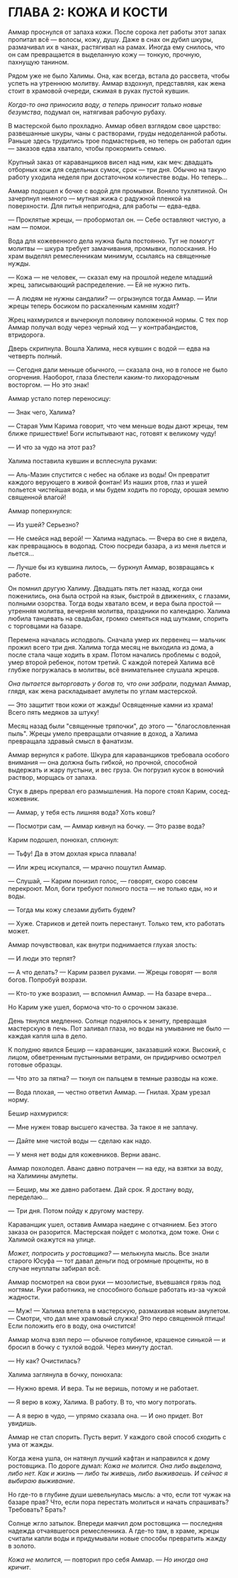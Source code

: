 # ГЛАВА 2: КОЖА И КОСТИ

Аммар проснулся от запаха кожи. После сорока лет работы этот запах пропитал всё — волосы, кожу, душу. Даже в снах он дубил шкуры, размачивал их в чанах, растягивал на рамах. Иногда ему снилось, что он сам превращается в выделанную кожу — тонкую, прочную, пахнущую танином.

Рядом уже не было Халимы. Она, как всегда, встала до рассвета, чтобы успеть на утреннюю молитву. Аммар вздохнул, представляя, как жена стоит в храмовой очереди, сжимая в руках пустой кувшин.

_Когда-то она приносила воду, а теперь приносит только новые безумства_, подумал он, натягивая рабочую рубаху.

В мастерской было прохладно. Аммар обвел взглядом свое царство: развешанные шкуры, чаны с растворами, груды недоделанной работы. Раньше здесь трудились трое подмастерьев, но теперь он работал один — заказов едва хватало, чтобы прокормить семью.

Крупный заказ от караванщиков висел над ним, как меч: двадцать отборных кож для седельных сумок, срок — три дня. Обычно на такую работу уходила неделя при достаточном количестве воды. Но теперь...

Аммар подошел к бочке с водой для промывки. Воняло тухлятиной. Он зачерпнул немного — мутная жижа с радужной пленкой на поверхности. Для питья непригодна, для работы — едва-едва.

— Проклятые жрецы, — пробормотал он. — Себе оставляют чистую, а нам — помои.

Вода для кожевенного дела нужна была постоянно. Тут не помогут молитвы — шкура требует замачивания, промывки, полоскания. Но храм выделял ремесленникам минимум, ссылаясь на священные нужды.

— Кожа — не человек, — сказал ему на прошлой неделе младший жрец, записывающий распределение. — Ей не нужно пить.

— А людям не нужны сандалии? — огрызнулся тогда Аммар. — Или жрецы теперь босиком по раскаленным камням ходят?

Жрец нахмурился и вычеркнул половину положенной нормы. С тех пор Аммар получал воду через черный ход — у контрабандистов, втридорога.

Дверь скрипнула. Вошла Халима, неся кувшин с водой — едва на четверть полный.

— Сегодня дали меньше обычного, — сказала она, но в голосе не было огорчения. Наоборот, глаза блестели каким-то лихорадочным восторгом. — Но это знак!

Аммар устало потер переносицу:

— Знак чего, Халима?

— Старая Умм Карима говорит, что чем меньше воды дают жрецы, тем ближе пришествие! Боги испытывают нас, готовят к великому чуду!

— И что за чудо на этот раз?

Халима поставила кувшин и всплеснула руками:

— Аль-Мазин спустится с небес на облаке из воды! Он превратит каждого верующего в живой фонтан! Из наших ртов, глаз и ушей польется чистейшая вода, и мы будем ходить по городу, орошая землю священной влагой!

Аммар поперхнулся:

— Из ушей? Серьезно?

— Не смейся над верой! — Халима надулась. — Вчера во сне я видела, как превращаюсь в водопад. Стою посреди базара, а из меня льется и льется...

— Лучше бы из кувшина лилось, — буркнул Аммар, возвращаясь к работе.

Он помнил другую Халиму. Двадцать пять лет назад, когда они поженились, она была острой на язык, быстрой в движениях, с глазами, полными озорства. Тогда воды хватало всем, и вера была простой — утренняя молитва, вечерняя молитва, праздники по календарю. Халима любила танцевать на свадьбах, громко смеяться над шутками, спорить с торговцами на базаре.

Перемена началась исподволь. Сначала умер их первенец — мальчик прожил всего три дня. Халима тогда месяц не выходила из дома, а после стала чаще ходить в храм. Потом начались проблемы с водой, умер второй ребенок, потом третий. С каждой потерей Халима всё глубже погружалась в молитвы, всё внимательнее слушала жрецов.

_Она пытается выторговать у богов то, что они забрали_, подумал Аммар, глядя, как жена раскладывает амулеты по углам мастерской.

— Это защитит твои кожи от жажды! Освященные камни из храма! Всего пять медяков за штуку!

Месяц назад были "священные тряпочки", до этого — "благословленная пыль". Жрецы умело превращали отчаяние в доход, а Халима превращала здравый смысл в фанатизм.

Аммар вернулся к работе. Шкура для караванщиков требовала особого внимания — она должна быть гибкой, но прочной, способной выдержать и жару пустыни, и вес груза. Он погрузил кусок в вонючий раствор, морщась от запаха.

Стук в дверь прервал его размышления. На пороге стоял Карим, сосед-кожевник.

— Аммар, у тебя есть лишняя вода? Хоть ковш?

— Посмотри сам, — Аммар кивнул на бочку. — Это разве вода?

Карим подошел, понюхал, сплюнул:

— Тьфу! Да в этом дохлая крыса плавала!

— Или жрец искупался, — мрачно пошутил Аммар.

— Слушай, — Карим понизил голос, — говорят, скоро совсем перекроют. Мол, боги требуют полного поста — не только еды, но и воды.

— Тогда мы кожу слезами дубить будем?

— Хуже. Стариков и детей поить перестанут. Только тем, кто работать может.

Аммар почувствовал, как внутри поднимается глухая злость:

— И люди это терпят?

— А что делать? — Карим развел руками. — Жрецы говорят — воля богов. Попробуй возрази.

— Кто-то уже возразил, — вспомнил Аммар. — На базаре вчера...

Но Карим уже ушел, бормоча что-то о срочном заказе.

День тянулся медленно. Солнце поднялось к зениту, превращая мастерскую в печь. Пот заливал глаза, но воды на умывание не было — каждая капля шла в дело.

К полудню явился Бешир — караванщик, заказавший кожи. Высокий, с лицом, обветренным пустынными ветрами, он придирчиво осмотрел готовые образцы.

— Что это за пятна? — ткнул он пальцем в темные разводы на коже.

— Вода плохая, — честно ответил Аммар. — Гнилая. Храм урезал норму.

Бешир нахмурился:

— Мне нужен товар высшего качества. За такое я не заплачу.

— Дайте мне чистой воды — сделаю как надо.

— У меня нет воды для кожевников. Верни аванс.

Аммар похолодел. Аванс давно потрачен — на еду, на взятки за воду, на Халимины амулеты.

— Бешир, мы же давно работаем. Дай срок. Я достану воду, переделаю...

— Три дня. Потом пойду к другому мастеру.

Караванщик ушел, оставив Аммара наедине с отчаянием. Без этого заказа он разорится. Мастерская пойдет с молотка, дом тоже. Они с Халимой окажутся на улице.

_Может, попросить у ростовщика?_ — мелькнула мысль. Все знали старого Юсуфа — тот давал деньги под огромные проценты, но в случае неуплаты забирал всё.

Аммар посмотрел на свои руки — мозолистые, въевшаяся грязь под ногтями. Руки работника, не способного больше работать из-за чужой жадности.

— Муж! — Халима влетела в мастерскую, размахивая новым амулетом. — Смотри, что дал мне храмовый служка! Это перо священной птицы! Если положить его в воду, она очистится!

Аммар молча взял перо — обычное голубиное, крашеное синькой — и бросил в бочку с тухлой водой. Через минуту достал.

— Ну как? Очистилась?

Халима заглянула в бочку, понюхала:

— Нужно время. И вера. Ты не веришь, потому и не работает.

— Я верю в кожу, Халима. В работу. В то, что могу потрогать.

— А я верю в чудо, — упрямо сказала она. — И оно придет. Вот увидишь.

Аммар не стал спорить. Пусть верит. У каждого свой способ сходить с ума от жажды.

Когда жена ушла, он натянул лучший кафтан и направился к дому ростовщика. По дороге думал: _Кожа не молится. Она либо выделана, либо нет. Как и жизнь — либо ты живешь, либо выживаешь. И сейчас я выбираю выживание_.

Но где-то в глубине души шевельнулась мысль: а что, если тот чужак на базаре прав? Что, если пора перестать молиться и начать спрашивать? Требовать? Брать?

Солнце жгло затылок. Впереди маячил дом ростовщика — последняя надежда отчаявшегося ремесленника. А где-то там, в храме, жрецы считали капли воды и придумывали новые способы превратить жажду в золото.

_Кожа не молится_, — повторил про себя Аммар. — _Но иногда она кричит_.